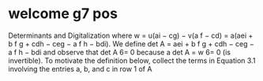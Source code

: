 # welcome g7 pos
Determinants and Digitalization
where w = u(ai − cg) − v(a f − cd) = a(aei + b f g + cdh − ceg − a f h − bdi). We define
det A = aei + b f g + cdh − ceg − a f h − bdi
and observe that det A 6= 0 because a det A = w 6= 0 (is invertible).
To motivate the definition below, collect the terms in Equation 3.1 involving the entries a, b, and c in
row 1 of A
